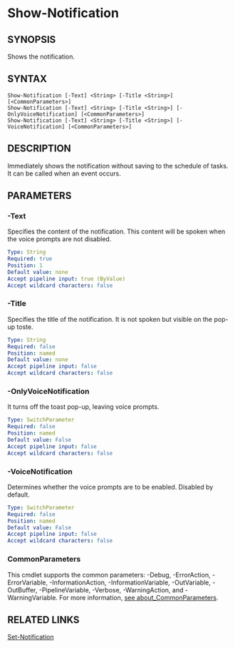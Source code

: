 # Show-Notification

## SYNOPSIS
Shows the notification.

## SYNTAX
```
Show-Notification [-Text] <String> [-Title <String>] [<CommonParameters>]
Show-Notification [-Text] <String> [-Title <String>] [-OnlyVoiceNotification] [<CommonParameters>]
Show-Notification [-Text] <String> [-Title <String>] [-VoiceNotification] [<CommonParameters>]
```

## DESCRIPTION
Immediately shows the notification without saving to the schedule of tasks. It can be called when an event occurs.
## PARAMETERS

### -Text
Specifies the content of the notification. This content will be spoken when the voice prompts are not disabled.
```yaml
Type: String
Required: true
Position: 1
Default value: none
Accept pipeline input: true (ByValue)
Accept wildcard characters: false
```

### -Title
Specifies the title of the notification. It is not spoken but visible on the pop-up toste.
```yaml
Type: String
Required: false
Position: named
Default value: none
Accept pipeline input: false
Accept wildcard characters: false
```

### -OnlyVoiceNotification
It turns off the toast pop-up, leaving voice prompts.
```yaml
Type: SwitchParameter
Required: false
Position: named
Default value: False
Accept pipeline input: false
Accept wildcard characters: false
```

### -VoiceNotification
Determines whether the voice prompts are to be enabled. Disabled by default.
```yaml
Type: SwitchParameter
Required: false
Position: named
Default value: False
Accept pipeline input: false
Accept wildcard characters: false
```
### CommonParameters
This cmdlet supports the common parameters: -Debug, -ErrorAction, -ErrorVariable, -InformationAction, -InformationVariable, -OutVariable, -OutBuffer, -PipelineVariable, -Verbose, -WarningAction, and -WarningVariable. For more information, [see about_CommonParameters](https://docs.microsoft.com/pl-pl/powershell/module/microsoft.powershell.core/about/about_commonparameters).

## RELATED LINKS
[Set-Notification](Set-Notification.md)


